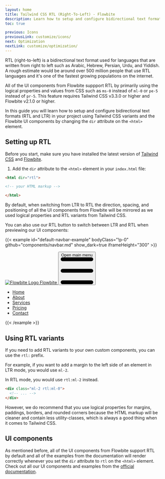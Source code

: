 ```yaml
---
layout: home
title: Tailwind CSS RTL (Right-To-Left) - Flowbite
description: Learn how to setup and configure bidirectional text formats (RTL and LTR) in your project using native Tailwind CSS variants and the Flowbite UI components
toc: true

previous: Icons
previousLink: customize/icons/
next: Optimization
nextLink: customize/optimization/
---
```


RTL (right-to-left) is a bidirectional text format used for languages that are written from right to left such as Arabic, Hebrew, Persian, Urdu, and Yiddish. A rough estimate would be around over 500 million people that use RTL languages and it's one of the fastest growing populations on the internet.

All of the UI components from Flowbite suppport RTL by primarily using the logical properties and values from CSS such as `ms-0` instead of `ml-0` or `pe-5` instead of `pr-5`. This feature requires Tailwind CSS v3.3.0 or higher and Flowbite v2.1.0 or higher.

In this guide you will learn how to setup and configure bidirectional text formats (RTL and LTR) in your project using Tailwind CSS variants and the Flowbite UI components by changing the `dir` attribute on the `<html>` element.

## Setting up RTL

Before you start, make sure you have installed the latest version of [Tailwind CSS](https://tailwindcss.com/docs/installation) and [Flowbite](https://flowbite.com/docs/getting-started/quickstart/).

1. Add the `dir` attribute to the `<html>` element in your `index.html` file:

```html
<html dir="rtl">

<!-- your HTML markup -->

</html>
```

By default, when switching from LTR to RTL the direction, spacing, and positioning of all the UI components from Flowbite will be mirrored as we used logical properties and RTL variants from Tailwind CSS.

You can also use our RTL button to switch between LTR and RTL when previewing our UI components:

{{< example id="default-navbar-example" bodyClass="!p-0" github="components/navbar.md" show_dark=true iframeHeight="300" >}}

<nav class="bg-white border-gray-200 dark:bg-gray-900">
  <div class="max-w-screen-xl flex flex-wrap items-center justify-between mx-auto p-4">
    <a href="{{< param homepage >}}/" class="flex items-center space-x-3 rtl:space-x-reverse">
        <img src="https://flowbite.com/docs/images/logo.svg" class="h-8" alt="Flowbite Logo" />
        <span class="self-center text-2xl font-semibold whitespace-nowrap dark:text-white">Flowbite</span>
    </a>
    <button data-collapse-toggle="navbar-default" type="button" class="inline-flex items-center p-2 w-10 h-10 justify-center text-sm text-gray-500 rounded-lg md:hidden hover:bg-gray-100 focus:outline-none focus:ring-2 focus:ring-gray-200 dark:text-gray-400 dark:hover:bg-gray-700 dark:focus:ring-gray-600" aria-controls="navbar-default" aria-expanded="false">
        <span class="sr-only">Open main menu</span>
        <svg class="w-5 h-5" aria-hidden="true" xmlns="http://www.w3.org/2000/svg" fill="none" viewBox="0 0 17 14">
            <path stroke="currentColor" stroke-linecap="round" stroke-linejoin="round" stroke-width="2" d="M1 1h15M1 7h15M1 13h15"/>
        </svg>
    </button>
    <div class="hidden w-full md:block md:w-auto" id="navbar-default">
      <ul class="font-medium flex flex-col p-4 md:p-0 mt-4 border border-gray-100 rounded-lg bg-gray-50 md:flex-row md:space-x-8 rtl:space-x-reverse md:mt-0 md:border-0 md:bg-white dark:bg-gray-800 md:dark:bg-gray-900 dark:border-gray-700">
        <li>
          <a href="#" class="block py-2 px-3 text-white bg-blue-700 rounded md:bg-transparent md:text-blue-700 md:p-0 dark:text-white md:dark:text-blue-500" aria-current="page">Home</a>
        </li>
        <li>
          <a href="#" class="block py-2 px-3 text-gray-900 rounded hover:bg-gray-100 md:hover:bg-transparent md:border-0 md:hover:text-blue-700 md:p-0 dark:text-white md:dark:hover:text-blue-500 dark:hover:bg-gray-700 dark:hover:text-white md:dark:hover:bg-transparent">About</a>
        </li>
        <li>
          <a href="#" class="block py-2 px-3 text-gray-900 rounded hover:bg-gray-100 md:hover:bg-transparent md:border-0 md:hover:text-blue-700 md:p-0 dark:text-white md:dark:hover:text-blue-500 dark:hover:bg-gray-700 dark:hover:text-white md:dark:hover:bg-transparent">Services</a>
        </li>
        <li>
          <a href="#" class="block py-2 px-3 text-gray-900 rounded hover:bg-gray-100 md:hover:bg-transparent md:border-0 md:hover:text-blue-700 md:p-0 dark:text-white md:dark:hover:text-blue-500 dark:hover:bg-gray-700 dark:hover:text-white md:dark:hover:bg-transparent">Pricing</a>
        </li>
        <li>
          <a href="#" class="block py-2 px-3 text-gray-900 rounded hover:bg-gray-100 md:hover:bg-transparent md:border-0 md:hover:text-blue-700 md:p-0 dark:text-white md:dark:hover:text-blue-500 dark:hover:bg-gray-700 dark:hover:text-white md:dark:hover:bg-transparent">Contact</a>
        </li>
      </ul>
    </div>
  </div>
</nav>
{{< /example >}}

## Using RTL variants

If you need to add RTL variants to your own custom components, you can use the `rtl:` prefix.

For example, if you want to add a margin to the left side of an element in LTR mode, you would use `ml-2`. 

In RTL mode, you would use `rtl:ml-2` instead.

```html
<div class="ml-2 rtl:ml-0">
  <!-- ... -->
</div>
```

However, we do recommend that you use logical properties for margins, paddings, borders, and rounded corners because the HTML markup will be cleaner and contain less utility-classes, which is always a good thing when it comes to Tailwind CSS.

## UI components

As mentioned before, all of the UI components from Flowbite support RTL by default and all of the examples from the documentation will render correctly whenever you set the `dir` attribute to `rtl` on the `<html>` element. Check out all our UI components and examples from the [official documentation](https://flowbite.com/docs/getting-started/introduction/).